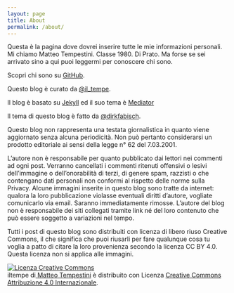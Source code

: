 ```yaml
---
layout: page
title: About
permalink: /about/
---
```


<p class="message">
Questa è la pagina dove dovrei inserire tutte le mie informazioni personali. Mi chiamo Matteo Tempestini. Classe 1980. Di Prato. 
Ma forse se sei arrivato sino a qui puoi leggermi per conoscere chi sono.
</p>

Scopri chi sono su [GitHub](https://github.com/iltempe).

Questo blog è curato da [@il_tempe](https://twitter.com/il_tempe).

Il blog è basato su <a href="http://jekyllrb.com" target="_blank">Jekyll</a> ed il suo tema è <a href="https://github.com/dirkfabisch/mediator" target="_blank">Mediator</a>

Il tema di questo blog è fatto da [@dirkfabisch](https://twitter.com/dirkfabisch).

Questo blog non rappresenta una testata giornalistica in quanto viene aggiornato senza alcuna periodicità.
Non può pertanto considerarsi un prodotto editoriale ai sensi della legge n° 62 del 7.03.2001.

L’autore non è responsabile per quanto pubblicato dai lettori nei commenti ad ogni post. Verranno cancellati i commenti ritenuti offensivi o lesivi dell’immagine o dell’onorabilità di terzi, di genere spam, razzisti o che contengano dati personali non conformi al rispetto delle norme sulla Privacy.
Alcune immagini inserite in questo blog sono tratte da internet: qualora la loro pubblicazione violasse eventuali diritti d’autore, vogliate comunicarlo via email. Saranno immediatamente rimosse. L’autore del blog non è responsabile dei siti collegati tramite link né del loro contenuto che può essere soggetto a variazioni nel tempo.

<p class="message">
Tutti i post di questo blog sono distribuiti con licenza di libero riuso Creative Commons, il che significa che puoi riusarli per fare qualunque cosa tu voglia a patto di citare la loro provenienza secondo la licenza CC BY 4.0. Questa licenza non si applica alle immagini.
</p>

<a rel="license" href="http://creativecommons.org/licenses/by/4.0/"><img alt="Licenza Creative Commons" style="border-width:0" src="https://i.creativecommons.org/l/by/4.0/88x31.png" /></a><br /><span xmlns:dct="http://purl.org/dc/terms/" property="dct:title">iltempe</span> di<a xmlns:cc="http://creativecommons.org/ns#" href="https://github.com/iltempe/iltempe.github.io/tree/master/_posts" property="cc:attributionName" rel="cc:attributionURL"> Matteo Tempestini</a> è distribuito con Licenza <a rel="license" href="http://creativecommons.org/licenses/by/4.0/">Creative Commons Attribuzione 4.0 Internazionale</a>.
